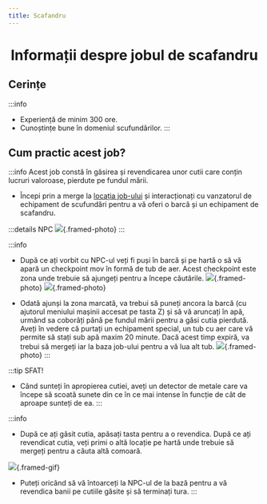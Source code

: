 ```yaml
---
title: Scafandru
---
```


<script setup> 
    import KeyIcon from '../.vitepress/components/KeyIcon.vue'
</script>

# <span class="title-font"><center>Informații despre jobul de scafandru</center></span>

## <span class="header-font">Cerințe</span>

:::info
- Experiență de minim 300 ore.
- Cunoștințe bune în domeniul scufundărilor.
:::

## <span class="header-font">Cum practic acest job?</span>

:::info
Acest job constă în găsirea și revendicarea unor cutii care conțin lucruri valoroase, pierdute pe fundul mării.

- Începi prin a merge la [locația job-ului](/jobs/locatii.html) și interacționați cu vanzatorul de echipament de scufundări pentru a vă oferi o barcă și un echipament de scafandru.

:::details NPC
![](https://i.imgur.com/ac5h5H4.png){.framed-photo}
:::

:::info
- După ce ați vorbit cu NPC-ul veți fi puși în barcă și pe hartă o să vă apară un checkpoint mov în formă de tub de aer. Acest checkpoint este zona unde trebuie să ajungeți pentru a începe căutările.
![](https://i.imgur.com/sSxFEVn.png){.framed-photo}
![](https://i.imgur.com/zLtzlxd.png){.framed-photo}

- Odată ajunși la zona marcată, va trebui să puneți ancora la barcă (cu ajutorul meniului mașinii accesat pe tasta Z) și să vă aruncați în apă, urmând sa coborâți până pe fundul mării pentru a găsi cutia pierdută. Aveți în vedere că purtați un echipament special, un tub cu aer care vă permite să stați sub apă maxim 20 minute. Dacă acest timp expiră, va trebui să mergeți iar la baza job-ului pentru a vă lua alt tub.
![](https://i.imgur.com/WfziygU.png){.framed-photo}
:::

:::tip SFAT!
- Când sunteți în apropierea cutiei, aveți un detector de metale care va începe să scoată sunete din ce în ce mai intense în funcție de cât de aproape sunteți de ea.
:::

:::info
- După ce ați găsit cutia, apăsați tasta <KeyIcon keyType="e"/> pentru a o revendica. După ce ați revendicat cutia, veți primi o altă locație pe hartă unde trebuie să mergeți pentru a căuta altă comoară.

![](https://i.imgur.com/sJsspFG.gif){.framed-gif}

- Puteți oricând să vă întoarceți la NPC-ul de la bază pentru a vă revendica banii pe cutiile găsite și să terminați tura.
:::